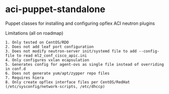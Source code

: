 # aci-puppet-standalone
Puppet classes for installing and configuring opflex ACI neutron plugins

Limitations (all on roadmap)

    1. Only tested on CentOS/RDO
    2. Does not add leaf port configuration
    3. Does not modify neutron-server init/systemd file to add --config-file to read ml2_conf_cisco_apic.ini
    4. Only configures vxlan ecapsulation
    5. Generates config for agent-ovs as single file instead of overriding in conf.d
    6. Does not generate yum/apt/zypper repo files
    7. Requires hiera
    8. Only create opflex interface files per CentOS/RedHat (/etc/sysconfig/network-scripts, /etc/dhccp)


